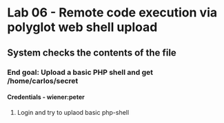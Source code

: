 # Lab 06 - Remote code execution via polyglot web shell upload

## System checks the contents of the file 

### End goal: Upload a basic PHP shell and get /home/carlos/secret

#### Credentials - wiener:peter

1. Login and try to uplaod basic php-shell


